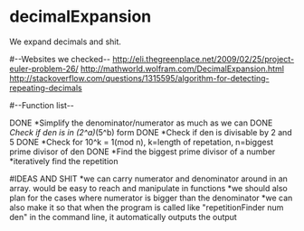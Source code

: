 # decimalExpansion
We expand decimals and shit.

#--Websites we checked--
http://eli.thegreenplace.net/2009/02/25/project-euler-problem-26/
http://mathworld.wolfram.com/DecimalExpansion.html
http://stackoverflow.com/questions/1315595/algorithm-for-detecting-repeating-decimals

#--Function list--

DONE *Simplify the denominator/numerator as much as we can
DONE *Check if den is in (2^a)*(5^b) form
DONE *Check if den is divisable by 2 and 5
DONE *Check for 10^k = 1(mod n), k=length of repetation, n=biggest prime divisor of den
DONE *Find the biggest prime divisor of a number
*iteratively find the repetition

#IDEAS AND SHIT
*we can carry numerator and denominator around in an array. would be easy to reach and manipulate in functions
*we should also plan for the cases where numerator is bigger than the denominator
*we can also make it so that when the program is called like "repetitionFinder num den" in the command line, it automatically outputs the output